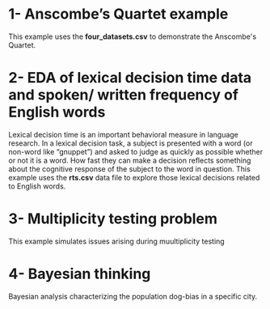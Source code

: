 # 1- Anscombe’s Quartet example

This example uses the **four_datasets.csv** to demonstrate the Anscombe's Quartet.

# 2- EDA of lexical decision time data and spoken/ written frequency of English words

Lexical decision time is an important behavioral measure in language research. In a lexical decision task, a subject is presented with a word (or non-word like “gnuppet”) and asked to judge as quickly as possible whether or not it is a word. How fast they can make a decision reflects something about the cognitive response of the subject to the word in question. This example uses the **rts.csv** data file to explore those lexical decisions related to English words.

# 3- Multiplicity testing problem

This example simulates issues arising during muultiplicity testing

# 4- Bayesian thinking

Bayesian analysis characterizing the population dog-bias in a specific city.